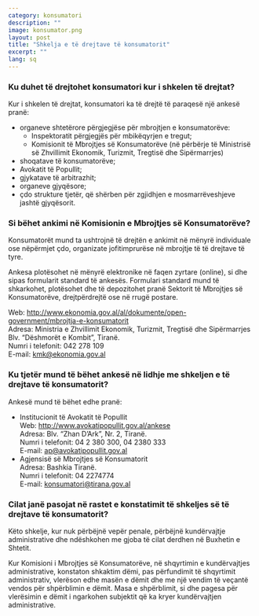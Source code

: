 ```yaml
---
category: konsumatori
description: ""
image: konsumator.png
layout: post
title: "Shkelja e të drejtave të konsumatorit"
excerpt: ""
lang: sq
---
```

<script>
var data = { topics: [
  {
    title: "Ku drejtohet konsumatori për shkeljen e të drejtave të tij",
    text: function(){ return $("#part1").html(); }
  },
  {
    title: "Ankimimi pranë institucioneve përgjegjëse",
    text: function(){ return $("#part2").html(); }
  },
  {
    title: "Pasojat në rast konstatimi të shkeljes së të drejtës së konsumatorit",
    text: function(){ return $("#part3").html(); }
  }
]};
</script>

<div id="part1" class="hidden">
<h3>Ku duhet të drejtohet konsumatori kur i shkelen të drejtat?</h3>
Kur i shkelen të drejtat, konsumatori ka të drejtë të  paraqesë një ankesë pranë:
<ul>
<li>organeve shtetërore përgjegjëse për mbrojtjen e konsumatorëve:
<ul>
<li>Inspektoratit përgjegjës për mbikëqyrjen e tregut;</li>
<li>Komisionit të Mbrojtjes së Konsumatorëve (në përbërje të Ministrisë së Zhvillimit Ekonomik, Turizmit, Tregtisë dhe Sipërmarrjes)</li>
</ul>
</li>
<li>shoqatave të konsumatorëve; </li>
<li>Avokatit të Popullit; </li>
<li>gjykatave të arbitrazhit; </li>
<li>organeve gjyqësore;</li>
<li>çdo strukture tjetër, që shërben për zgjidhjen e mosmarrëveshjeve jashtë gjyqësorit.</li>
</ul>
</div>

<div id="part2" class="hidden">
<h3>Si bëhet ankimi në Komisionin e Mbrojtjes së Konsumatorëve?</h3>
<p>Konsumatorët mund ta ushtrojnë të drejtën e ankimit në mënyrë individuale ose nëpërmjet çdo, organizate jofitimprurëse në mbrojtje të të drejtave të tyre.</p>
<p>Ankesa plotësohet në mënyrë elektronike në faqen zyrtare (online), si dhe sipas formularit standard të ankesës. Formulari standard mund të shkarkohet, plotësohet dhe të depozitohet pranë Sektorit të Mbrojtjes së Konsumatorëve, drejtpërdrejtë ose në rrugë postare.</p>
Web: <a href="http://www.ekonomia.gov.al/al/dokumente/open-government/mbrojtja-e-konsumatorit" target="_blank" dummy="_a_" > http://www.ekonomia.gov.al/al/dokumente/open-government/mbrojtja-e-konsumatorit</a><br/>
Adresa: Ministria e Zhvillimit Ekonomik, Turizmit, Tregtisë dhe Sipërmarrjes<br/>
Blv. “Dëshmorët e Kombit”, Tiranë.<br/>
Numri i telefonit: 042 278 109<br/>
E-mail: <a href="mailto:kmk@ekonomia.gov.al"> kmk@ekonomia.gov.al</a>
<h3>Ku tjetër mund të bëhet ankesë në lidhje me shkeljen e të drejtave të konsumatorit?</h3>
Ankesë mund të bëhet edhe pranë:
<ul>
<li>Institucionit të Avokatit të Popullit<br/>
Web: <a href="http://www.avokatipopullit.gov.al/ankese" target="_blank" dummy="_a_">http://www.avokatipopullit.gov.al/ankese </a> <br/>
Adresa: Blv. “Zhan D’Ark”, Nr. 2, Tiranë.<br/>
Numri i telefonit: 04 2 380 300,  04 2380 333<br/>
E-mail: <a href="mailto:ap@avokatipopullit.gov.al">ap@avokatipopullit.gov.al</a></li>

<li>Agjensisë së Mbrojtjes së Konsumatorit<br/>
Adresa: Bashkia Tiranë.<br/>
Numri i telefonit: 04 2274774<br/>
E-mail: <a href="mailto:konsumatori@tirana.gov.al">konsumatori@tirana.gov.al</a></li>
</ul>
</div>

<div id="part3" class="hidden">
<h3>Cilat janë pasojat në rastet e konstatimit të shkeljes së të drejtave të konsumatorit?</h3>
<p>Këto shkelje, kur nuk përbëjnë vepër penale, përbëjnë kundërvajtje administrative dhe ndëshkohen me gjoba të cilat derdhen në Buxhetin e Shtetit.</p>
<p>Kur Komisioni i Mbrojtjes së Konsumatorëve, në shqyrtimin e kundërvajtjes administrative, konstaton shkaktim dëmi, pas përfundimit të shqyrtimit administrativ, vlerëson edhe masën e dëmit dhe me një vendim të veçantë vendos për shpërblimin e dëmit. Masa e shpërblimit, si dhe pagesa për vlerësimin e dëmit i ngarkohen subjektit që ka kryer kundërvajtjen administrative.</p>
</div>

<div class="post-content"></div>
